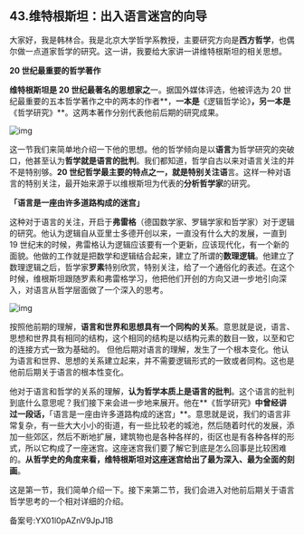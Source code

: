 ## 43.维特根斯坦：出入语言迷宫的向导
大家好，我是韩林合。我是北京大学哲学系教授，主要研究方向是**西方哲学**，也偶尔做一点道家哲学的研究。这一讲，我要给大家讲一讲维特根斯坦的相关思想。


**20 世纪最重要的哲学著作**


**维特根斯坦是 20 世纪最著名的思想家之**一。据国外媒体评选，他被评选为 20 世纪最重要的五本哲学著作之中的两本的作者**，**一本是**《逻辑哲学论》**，另一本是**《哲学研究》**。这两本著作分别代表他前后期的研究成果。 


![img](https://pic4.zhimg.com/v2-f1e10f90496322928d39d9c7ba242b6c.webp)

这一节我们来简单地介绍一下他的思想。他的哲学倾向是以**语言**为哲学研究的突破口，他甚至认为**哲学就是语言的批判**。我们都知道，哲学自古以来对语言关注的并不是特别够。**20 世纪哲学最主要的特点之一，就是特别关注语**言。这样一种对语言的特别关注，最开始来源于以维根斯坦为代表的**分析哲学家**的研究。


**「语言是一座由许多道路构成的迷宫」**


这种对于语言的关注，开启于**弗雷格**（德国数学家、罗辑学家和哲学家）对于逻辑的研究。他认为逻辑自从亚里士多德开创以来，一直没有什么大的发展，一直到 19 世纪末的时候，弗雷格认为逻辑应该要有一个更新，应该现代化，有一个新的面貌。他做的工作就是把数学和逻辑结合起来，建立了所谓的**数理逻辑**。他建立了数理逻辑之后，哲学家**罗素**特别欣赏，特别关注，给了一个通俗化的表述。在这个时候，维根斯坦跟随罗素和弗雷格学习，他把他们开创的方向又进一步地引向深入，对语言从哲学层面做了一个深入的思考。


![img](https://pic2.zhimg.com/v2-b701941e35846a30ded250792bdf31f6.webp)

按照他前期的理解，**语言和世界和思想具有一个同构的关系**。意思就是说，语言、思想和世界具有相同的结构，这个相同的结构是以结构元素的数目一致，以至和它的连接方式一致为基础的。 但他后期对语言的理解，发生了一个根本变化。他认为语言和世界、思想的关系建立起来，并不需要逻辑形式的一致或者同构。这也是他前后期关于语言的根本性变化。


他对于语言和哲学的关系的理解，**认为哲学本质上是语言的批判**。这个语言的批判到底什么意思呢？我们接下来会进一步地来展开。他在**《哲学研究》**中曾经讲过一段话，**「语言是一座由许多道路构成的迷宫」**。意思就是说，我们的语言非常复杂，有一些大大小小的街道，有一些比较老的城池，然后随着时代的发展，添加一些郊区，然后不断地扩展，建筑物也是各种各样的，街区也是有各种各样的形式，所以它构成了一座迷宫。这座迷宫我们要了解它到底是怎么回事是比较困难的。**从哲学史的角度来看，维特根斯坦对这座迷宫给出了最为深入、最为全面的刻画**。


这是第一节，我们简单介绍一下。接下来第二节，我们会进入对他前后期关于语言哲学思考的一个相对详细的介绍。  


备案号:YX01l0pAZnV9JpJ1B

